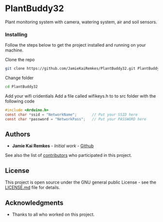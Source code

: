 # PlantBuddy32
Plant monitoring system with camera, watering system, air and soil sensors.

### Installing

Follow the steps below to get the project installed and running on your machine.

Clone the repo

```sh
git clone https://github.com/JamieKaiRemkes/PlantBuddy32.git PlantBuddy32
```

Change folder
```sh
cd PlantBuddy32
```

Add your wifi cridentials
Add a file called wifikeys.h to to src folder with the following code
```h
#include <Arduino.h>
const char *ssid = "NetworkName";	    // Put your SSID here
const char *password = "NetworkPass";   // Put your PASSWORD here
```

## Authors

* **Jamie Kai Remkes** - *Initial work* - [Github](https://github.com/JamieKaiRemkes)

See also the list of [contributors](https://github.com/JamieKaiRemkes/PlantBuddy32/graphs/contributors) who participated in this project.

## License

This project is open source under the GNU general public License - see the [LICENSE.md](LICENSE.md) file for details.

## Acknowledgments

* Thanks to all who worked on this project.